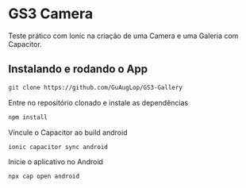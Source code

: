 # GS3 Camera

Teste prático com Ionic na criação de uma Camera e uma Galeria com Capacitor.

## Instalando e rodando o App


```bash
git clone https://github.com/GuAugLop/GS3-Gallery
```
Entre no repositório clonado e instale as dependências
```bash
npm install
```
Víncule o Capacitor ao build android
```bash
ionic capacitor sync android
```

Inicie o aplicativo no Android
```bash
npx cap open android
```
